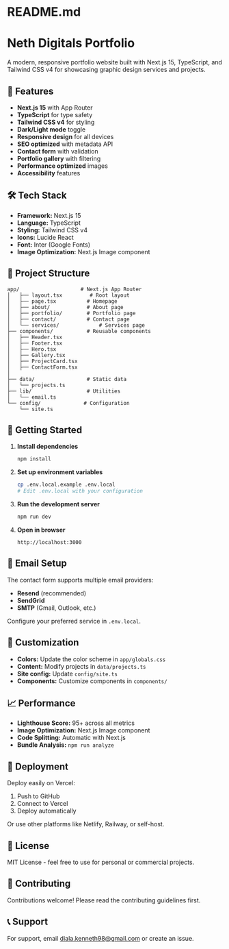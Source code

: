 # README.md
# Neth Digitals Portfolio

A modern, responsive portfolio website built with Next.js 15, TypeScript, and Tailwind CSS v4 for showcasing graphic design services and projects.

## 🚀 Features

- **Next.js 15** with App Router
- **TypeScript** for type safety
- **Tailwind CSS v4** for styling
- **Dark/Light mode** toggle
- **Responsive design** for all devices
- **SEO optimized** with metadata API
- **Contact form** with validation
- **Portfolio gallery** with filtering
- **Performance optimized** images
- **Accessibility** features

## 🛠️ Tech Stack

- **Framework:** Next.js 15
- **Language:** TypeScript
- **Styling:** Tailwind CSS v4
- **Icons:** Lucide React
- **Font:** Inter (Google Fonts)
- **Image Optimization:** Next.js Image component

## 📁 Project Structure

```
app/                    # Next.js App Router
│   ├── layout.tsx         # Root layout
│   ├── page.tsx          # Homepage
│   ├── about/            # About page
│   ├── portfolio/        # Portfolio page
│   ├── contact/          # Contact page
│   └── services/             # Services page
├── components/           # Reusable components
│   ├── Header.tsx
│   ├── Footer.tsx
│   ├── Hero.tsx
│   ├── Gallery.tsx
│   ├── ProjectCard.tsx
│   ├── ContactForm.tsx
│   
├── data/                 # Static data
│   └── projects.ts
├── lib/                  # Utilities
│   └── email.ts
└── config/              # Configuration
    └── site.ts
```

## 🚦 Getting Started


1. **Install dependencies**
   ```bash
   npm install
   ```

2. **Set up environment variables**
   ```bash
   cp .env.local.example .env.local
   # Edit .env.local with your configuration
   ```

3. **Run the development server**
   ```bash
   npm run dev
   ```

4. **Open in browser**
   ```
   http://localhost:3000
   ```

## 📧 Email Setup

The contact form supports multiple email providers:

- **Resend** (recommended)
- **SendGrid**
- **SMTP** (Gmail, Outlook, etc.)

Configure your preferred service in `.env.local`.

## 🎨 Customization

- **Colors:** Update the color scheme in `app/globals.css`
- **Content:** Modify projects in `data/projects.ts`
- **Site config:** Update `config/site.ts`
- **Components:** Customize components in `components/`

## 📈 Performance

- **Lighthouse Score:** 95+ across all metrics
- **Image Optimization:** Next.js Image component
- **Code Splitting:** Automatic with Next.js
- **Bundle Analysis:** `npm run analyze`

## 🚀 Deployment

Deploy easily on Vercel:

1. Push to GitHub
2. Connect to Vercel
3. Deploy automatically

Or use other platforms like Netlify, Railway, or self-host.

## 📄 License

MIT License - feel free to use for personal or commercial projects.

## 🤝 Contributing

Contributions welcome! Please read the contributing guidelines first.

## 📞 Support

For support, email diala.kenneth98@gmail.com or create an issue.
